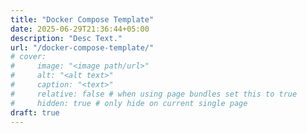 ```yaml
---
title: "Docker Compose Template"
date: 2025-06-29T21:36:44+05:00
description: "Desc Text."
url: "/docker-compose-template/"
# cover:
#     image: "<image path/url>"
#     alt: "<alt text>"
#     caption: "<text>"
#     relative: false # when using page bundles set this to true
#     hidden: true # only hide on current single page
draft: true
---
```



